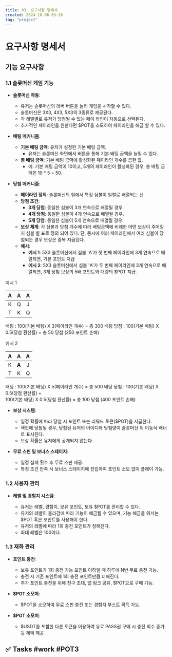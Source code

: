 ```yaml
---
title: 03. 요구사항 명세서
created: 2024-10-06 03:16
tag: "project"
---
```


# 요구사항 명세서

## 기능 요구사항

### 1.1 슬롯머신 게임 기능

- **슬롯머신 작동**:

  - 유저는 슬롯머신의 레버 버튼을 눌러 게임을 시작할 수 있다.
  - 슬롯머신은 3X3, 4X3, 5X3의 3종류로 제공된다.
  - 각 레벨별로 유저가 당첨될 수 있는 페이 라인이 자동으로 선택된다.
  - 추가적인 페이라인을 원한다면 $POT을 소모하여 페이라인을 해금 할 수 있다.

- **배팅 메커니즘**:

  - **기본 배팅 금액**: 유저가 설정한 기본 배팅 금액.
    - 유저는 슬롯머신 화면에서 버튼을 통해 기본 배팅 금액을 늘릴 수 있다.
  - **총 배팅 금액**: 기본 배팅 금액에 활성화된 페이라인 개수를 곱한 값.
    - 예: 기본 배팅 금액이 10이고, 5개의 페이라인이 활성화된 경우, 총 배팅 금액은 10 \* 5 = 50.

- **당첨 메커니즘**:

  - **페이라인 정의**: 슬롯머신의 릴에서 특정 심볼이 일렬로 배열되는 선.
  - **당첨 조건**:
    - **3개 당첨**: 동일한 심볼이 3개 연속으로 배열될 경우.
    - **4개 당첨**: 동일한 심볼이 4개 연속으로 배열될 경우.
    - **5개 당첨**: 동일한 심볼이 5개 연속으로 배열될 경우.
  - **보상 체계**: 각 심볼과 당첨 개수에 따라 배팅금액에 비례한 어떤 보상이 주어질지 심볼 별 표로 정의 되어 있다. 단, 동시에 여러 페이라인에서 여러 심볼이 당첨되는 경우 보상은 중복 지급된다.
  - **예시**:
    - **예시 1**: 5X3 슬롯머신에서 심볼 'A'가 첫 번째 페이라인에 3개 연속으로 배열되면, 기본 포인트 지급
    - **예시 2**: 5X3 슬롯머신에서 심볼 'A'가 두 번째 페이라인에 3개 연속으로 배열되면, 3개 당첨 보상의 5배 포인트와 대량의 $POT 지급.

예시 1

| **A** | **A** | **A** |
| :---: | :---: | :---: |
|   K   |   Q   |   J   |
|   T   |   K   |   Q   |

배팅 : 100(기본 배팅) X 3(페이라인 개수) = 총 300 배팅
당첨 : 100(기본 배팅) X 0.5(당첨 환산률) = 총 50 당첨 (250 포인트 손해)

예시 2

| **A** | **A** | **A** |
| :---: | :---: | :---: |
|   K   | **A** |   J   |
|   T   |   K   |   Q   |

배팅 : 100(기본 배팅) X 5(페이라인 개수) = 총 500 배팅
당첨 : 100(기본 배팅) X 0.5(당첨 환산률) +  
 100(기본 배팅) X 0.5(당첨 환산률) = 총 100 당첨 (400 포인트 손해)

- **보상 시스템**:

  - 일정 확률에 따라 당첨 시 포인트 또는 리워드 토큰($POT)을 지급한다.
  - 잭팟에 당첨될 경우, 당첨된 유저의 아이디와 당첨양이 슬롯머신 위 이동식 배너로 표시된다.
  - 보상 확률은 유저에게 공개되지 않는다.

- **무료 스핀 및 보너스 스테이지**:

  - 일정 실패 횟수 후 무료 스핀 제공.
  - 특정 조건 만족 시 보너스 스테이지에 진입하여 포인트 소모 없이 플레이 가능.

### 1.2 사용자 관리

- **레벨 및 경험치 시스템**:

  - 유저는 레벨, 경험치, 보유 포인트, 보유 $POT를 관리할 수 있다.
  - 유저의 레벨이 올라감에 따라 기능이 해금될 수 있으며, 기능 해금을 위서는 $POT 혹은 포인트를 사용해야 한다.
  - 유저의 레벨에 따라 1회 충전 포인트가 정해진다.
  - 최대 레벨은 100이다.

### 1.3 재화 관리

- **포인트 충전**:

  - 보유 포인트가 1회 충전 가능 포인트 이하일 때 하루에 N번 무료 충전 가능.
  - 충전 시 기존 포인트에 1회 충전 포인트만큼 더해진다.
  - 추가 포인트 충전을 위해 친구 초대, 앱 링크 공유, $POT으로 구매 가능.

- **$POT 소모처**:

  - $POT을 소모하여 무료 스핀 충전 또는 경험치 부스트 획득 가능.

- **$POT 소모처**:

  - $USDT를 포함한 다른 토큰을 이용하여 유료 PASS권 구매 시 충전 회수 증가 등 혜택 제공

## ✅ Tasks #work #POT3
